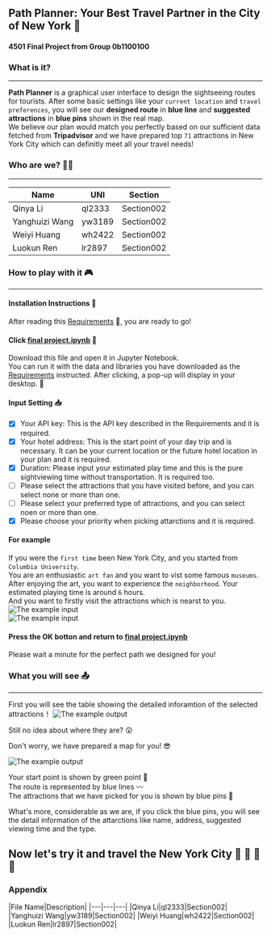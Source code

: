 ## Path Planner: Your Best Travel Partner in the City of New York :statue_of_liberty:     
#### 4501 Final Project from Group 0b1100100  
  
  
### What is it?   
---
**Path Planner** is a graphical user interface to design the sightseeing routes for tourists. 
After some basic settings like your `current location` and `travel preferences`, 
you will see our **designed route** in **blue line** and **suggested attractions** in **blue pins** shown in the real map.  
We believe our plan would match you perfectly based on our sufficient data fetched from **Tripadvisor** and we have prepared top `71` attractions in New York City which can definitly meet all your travel needs!

### Who are we?  :two_women_holding_hands::two_women_holding_hands:
---
|Name|UNI|Section|
|---|---|---|
|Qinya Li|ql2333|Section002|
|Yanghuizi Wang|yw3189|Section002|
|Weiyi Huang|wh2422|Section002|
|Luokun Ren|lr2897|Section002|

### How to play with it :video_game:    
---
#### Installation Instructions :ledger:  
After reading this [Requirements](https://github.com/FinalProject0b1100100/tfa_project/blob/master/Requirements.txt) :page_with_curl:, you are ready to go!  

#### Click [final project.ipynb](https://github.com/FinalProject0b1100100/tfa_project/blob/master/final%20project.ipynb) :open_file_folder:  
Download this file and open it in Jupyter Notebook.  
You can run it with the data and libraries you have downloaded as the [Requirements](https://github.com/FinalProject0b1100100/tfa_project/blob/master/Requirements.txt) instructed.
After clicking, a pop-up will display in your desktop. :newspaper:  

#### Input Setting :inbox_tray:
- [x] Your API key: This is the API key described in the Requirements and it is required. 
- [x] Your hotel address: This is the start point of your day trip and is necessary. It can be your current location or the future hotel location in your plan and it is required.    
- [x] Duration: Please input your estimated play time and this is the pure sightviewing time without transportation. It is required too. 
- [ ]  Please select the attractions that you have visited before, and you can select none or more than one.  
- [ ]  Please select your preferred type of attractions, and you can select noen or more than one. 
- [x]  Please choose your priority when picking attarctions and it is required.  

#### For example  
If you were the `first time` been New York City, and you started from `Columbia University`.   
You are an enthusiastic `art fan` and you want to vist some famous `museums`.  
After enjoying the art, you want to experience the `neighborhood`.
Your estimated playing time is around `6` hours.  
And you want to firstly visit the attractions which is nearst to you.
![The example input](https://raw.githubusercontent.com/FinalProject0b1100100/tfa_project/master/input1.png)  
![The example input](https://raw.githubusercontent.com/FinalProject0b1100100/tfa_project/master/input2.png)  

#### Press the OK botton and return to [final project.ipynb](https://github.com/FinalProject0b1100100/tfa_project/blob/master/final%20project.ipynb) 
Please wait a minute for the perfect path we designed for you!  
    
### What you will see :outbox_tray:    
---
First you will see the table showing the detailed inforamtion of the selected attractions！
![The example output](https://raw.githubusercontent.com/FinalProject0b1100100/tfa_project/master/output1.jpg) 

Still no idea about where they are? :astonished:   

Don't worry, we have prepared a map for you! :sunglasses: 

![The example output](https://raw.githubusercontent.com/FinalProject0b1100100/tfa_project/master/output2.jpg)  

Your start point is shown by green point :herb:  
The route is represented by blue lines :wavy_dash:  
The attractions that we have picked for you is shown by blue pins :small_blue_diamond:  

What's more, considerable as we are, if you click the blue pins, you will see the detail information of the attarctions like name, address, suggested viewing time and the type.  

## Now let's try it and travel the New York City :sunrise: :mount_fuji: :rainbow: :stars:    

### Appendix  
|File Name|Description|
|---|---|---|
|Qinya Li|ql2333|Section002|
|Yanghuizi Wang|yw3189|Section002|
|Weiyi Huang|wh2422|Section002|
|Luokun Ren|lr2897|Section002|
